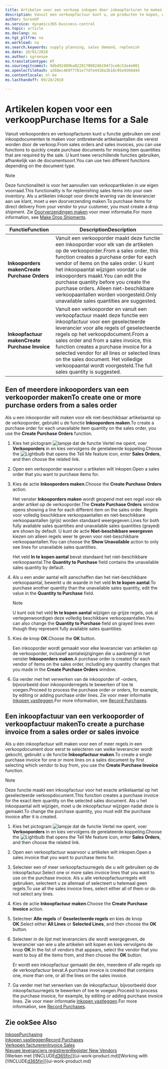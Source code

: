 ```yaml
---
title: Artikelen voor een verkoop inkopen door inkoopfacturen te maken | Microsoft Docs
description: Vanuit een verkoopfactuur kunt u, om producten te kopen, een inkoopfactuur maken voor een leverancier.
author: SorenGP
ms.service: dynamics365-business-central
ms.topic: article
ms.devlang: na
ms.tgt_pltfrm: na
ms.workload: na
ms.search.keywords: supply planning, sales demand, replenish
ms.date: 10/01/2018
ms.author: sgroespe
ms.translationtype: HT
ms.sourcegitcommit: 9dbd92409ba02281f008246194f3ce0c53e4e001
ms.openlocfilehash: a268ec469f7781e77d7e4438a3b18c95e9304d4d
ms.contentlocale: nl-be
ms.lasthandoff: 09/28/2018

---
```

# <a name="purchase-items-for-a-sale"></a><span data-ttu-id="ca4d0-103">Artikelen kopen voor een verkoop</span><span class="sxs-lookup"><span data-stu-id="ca4d0-103">Purchase Items for a Sale</span></span>
<span data-ttu-id="ca4d0-104">Vanuit verkooporders en verkoopfacturen kunt u functie gebruiken om snel inkoopdocumenten te maken voor ontbrekende artikelaantallen die vereist worden door de verkoop.</span><span class="sxs-lookup"><span data-stu-id="ca4d0-104">From sales orders and sales invoices, you can use functions to quickly create purchase documents for missing item quantities that are required by the sale.</span></span> <span data-ttu-id="ca4d0-105">U kunt twee verschillende functies gebruiken, afhankelijk van de documentsoort.</span><span class="sxs-lookup"><span data-stu-id="ca4d0-105">You can use two different functions depending on the document type.</span></span>

> [!Note]
> <span data-ttu-id="ca4d0-106">Deze functionaliteit is voor het aanvullen van verkoopartikelen in uw eigen voorraad.</span><span class="sxs-lookup"><span data-stu-id="ca4d0-106">This functionality is for replenishing sales items into your own inventory.</span></span> <span data-ttu-id="ca4d0-107">Als u artikelen inkoopt voor directe levering van de leverancier aan uw klant, moet u een doorverzending maken.</span><span class="sxs-lookup"><span data-stu-id="ca4d0-107">To purchase items for direct delivery from your vendor to your customer, you must create a drop shipment.</span></span> <span data-ttu-id="ca4d0-108">Zie [Doorverzendingen maken](sales-how-drop-shipment.md) voor meer informatie.</span><span class="sxs-lookup"><span data-stu-id="ca4d0-108">For more information, see [Make Drop Shipments](sales-how-drop-shipment.md).</span></span>   

|<span data-ttu-id="ca4d0-109">Functie</span><span class="sxs-lookup"><span data-stu-id="ca4d0-109">Function</span></span>|<span data-ttu-id="ca4d0-110">Description</span><span class="sxs-lookup"><span data-stu-id="ca4d0-110">Description</span></span>|
|--------|-----------|
|<span data-ttu-id="ca4d0-111">**Inkooporders maken**</span><span class="sxs-lookup"><span data-stu-id="ca4d0-111">**Create Purchase Orders**</span></span>|<span data-ttu-id="ca4d0-112">Vanuit een verkooporder maakt deze functie een inkooporder voor elk van de artikelen op de verkooporder.</span><span class="sxs-lookup"><span data-stu-id="ca4d0-112">From a sales order, this function creates a purchase order for each vendor of items on the sales order.</span></span> <span data-ttu-id="ca4d0-113">U kunt het inkoopaantal wijzigen voordat u de inkooporders maakt.</span><span class="sxs-lookup"><span data-stu-id="ca4d0-113">You can edit the purchase quantity before you create the purchase orders.</span></span> <span data-ttu-id="ca4d0-114">Alleen niet-beschikbare verkoopaantallen worden voorgesteld.</span><span class="sxs-lookup"><span data-stu-id="ca4d0-114">Only unavailable sales quantities are suggested.</span></span>
|<span data-ttu-id="ca4d0-115">**Inkoopfactuur maken**</span><span class="sxs-lookup"><span data-stu-id="ca4d0-115">**Create Purchase Invoice**</span></span>|<span data-ttu-id="ca4d0-116">Vanuit een verkooporder en vanuit een verkoopfactuur maakt deze functie een inkoopfactuur voor een geselecteerde leverancier voor alle regels of geselecteerde regels op het verkoopdocument.</span><span class="sxs-lookup"><span data-stu-id="ca4d0-116">From a sales order and from a sales invoice, this function creates a purchase invoice for a selected vendor for all lines or selected lines on the sales document.</span></span> <span data-ttu-id="ca4d0-117">Het volledige verkoopaantal wordt voorgesteld.</span><span class="sxs-lookup"><span data-stu-id="ca4d0-117">The full sales quantity is suggested.</span></span>|

## <a name="to-create-one-or-more-purchase-orders-from-a-sales-order"></a><span data-ttu-id="ca4d0-118">Een of meerdere inkooporders van een verkooporder maken</span><span class="sxs-lookup"><span data-stu-id="ca4d0-118">To create one or more purchase orders from a sales order</span></span>
<span data-ttu-id="ca4d0-119">Als u een inkooporder wilt maken voor elk niet-beschikbaar artikelaantal op de verkooporder, gebruikt u de functie **Inkooporders maken**.</span><span class="sxs-lookup"><span data-stu-id="ca4d0-119">To create a purchase order for each unavailable item quantity on the sales order, you use the **Create Purchase Orders** function.</span></span>

1. <span data-ttu-id="ca4d0-120">Kies het pictogram ![lampje dat de functie Vertel me opent](media/ui-search/search_small.png "Vertel me wat u wilt doen"), voer **Verkooporders** in en kies vervolgens de gerelateerde koppeling.</span><span class="sxs-lookup"><span data-stu-id="ca4d0-120">Choose the ![Lightbulb that opens the Tell Me feature](media/ui-search/search_small.png "Tell me what you want to do") icon, enter **Sales Orders**, and then choose the related link.</span></span>
2. <span data-ttu-id="ca4d0-121">Open een verkooporder waarvoor u artikelen wilt inkopen.</span><span class="sxs-lookup"><span data-stu-id="ca4d0-121">Open a sales order that you want to purchase items for.</span></span>
3. <span data-ttu-id="ca4d0-122">Kies de actie **Inkooporders maken**.</span><span class="sxs-lookup"><span data-stu-id="ca4d0-122">Choose the **Create Purchase Orders** action.</span></span>

    <span data-ttu-id="ca4d0-123">Het venster **Inkooporders maken** wordt geopend met een regel voor elk ander artikel op de verkooporder.</span><span class="sxs-lookup"><span data-stu-id="ca4d0-123">The **Create Purchase Orders** window opens showing a line for each different item on the sales order.</span></span> <span data-ttu-id="ca4d0-124">Regels voor volledig beschikbare verkoopaantallen en niet-beschikbare verkoopaantallen (grijs) worden standaard weergegeven.</span><span class="sxs-lookup"><span data-stu-id="ca4d0-124">Lines for both fully available sales quantities and unavailable sales quantities (grayed) are shown by default.</span></span> <span data-ttu-id="ca4d0-125">U kunt de actie **Niet-beschikbare weergeven** kiezen om alleen regels weer te geven voor niet-beschikbare verkoopaantallen.</span><span class="sxs-lookup"><span data-stu-id="ca4d0-125">You can choose the **Show Unavailable** action to only see lines for unavailable sales quantities.</span></span>

    <span data-ttu-id="ca4d0-126">Het veld **In te kopen aantal** bevat standaard het niet-beschikbare verkoopaantal.</span><span class="sxs-lookup"><span data-stu-id="ca4d0-126">The **Quantity to Purchase** field contains the unavailable sales quantity by default.</span></span>
4. <span data-ttu-id="ca4d0-127">Als u een ander aantal wilt aanschaffen dan het niet-beschikbare verkoopaantal, bewerkt u de waarde in het veld **In te kopen aantal**.</span><span class="sxs-lookup"><span data-stu-id="ca4d0-127">To purchase another quantity than the unavailable sales quantity, edit the value in the **Quantity to Purchase** field.</span></span>

    > [!NOTE]  
    >   <span data-ttu-id="ca4d0-128">U kunt ook het veld **In te kopen aantal** wijzigen op grijze regels, ook al vertegenwoordigen deze volledig beschikbare verkoopaantallen.</span><span class="sxs-lookup"><span data-stu-id="ca4d0-128">You can also change the **Quantity to Purchase** field on grayed lines even though they represent fully available sales quantities.</span></span>
5. <span data-ttu-id="ca4d0-129">Kies de knop **OK**.</span><span class="sxs-lookup"><span data-stu-id="ca4d0-129">Choose the **OK** button.</span></span>

    <span data-ttu-id="ca4d0-130">Een inkooporder wordt gemaakt voor elke leverancier van artikelen op de verkooporder, inclusief aantalwijzigingen die u aanbrengt in het venster **Inkooporders maken**.</span><span class="sxs-lookup"><span data-stu-id="ca4d0-130">A purchase order is created for each vendor of items on the sales order, including any quantity changes that you made in the **Create Purchase Orders** window.</span></span>
7. <span data-ttu-id="ca4d0-131">Ga verder met het verwerken van de inkooporder of -orders, bijvoorbeeld door inkooporderregels te bewerken of toe te voegen.</span><span class="sxs-lookup"><span data-stu-id="ca4d0-131">Proceed to process the purchase order or orders, for example, by editing or adding purchase order lines.</span></span> <span data-ttu-id="ca4d0-132">Zie voor meer informatie [Inkopen vastleggen](purchasing-how-record-purchases.md).</span><span class="sxs-lookup"><span data-stu-id="ca4d0-132">For more information, see [Record Purchases](purchasing-how-record-purchases.md).</span></span>


## <a name="to-create-a-purchase-invoice-from-a-sales-order-or-sales-invoice"></a><span data-ttu-id="ca4d0-133">Een inkoopfactuur van een verkooporder of verkoopfactuur maken</span><span class="sxs-lookup"><span data-stu-id="ca4d0-133">To create a purchase invoice from a sales order or sales invoice</span></span>
<span data-ttu-id="ca4d0-134">Als u één inkoopfactuur wilt maken voor een of meer regels in een verkoopdocument door eerst te selecteren van welke leverancier wordt gekocht, gebruikt u de functie **Inkoopfactuur maken**.</span><span class="sxs-lookup"><span data-stu-id="ca4d0-134">To create a single purchase invoice for one or more lines on a sales document by first selecting which vendor to buy from, you use the **Create Purchase Invoice** function.</span></span>

> [!NOTE]  
>   <span data-ttu-id="ca4d0-135">Deze functie maakt een inkoopfactuur voor het exacte artikelaantal op het geselecteerde verkoopdocument.</span><span class="sxs-lookup"><span data-stu-id="ca4d0-135">This function creates a purchase invoice for the exact item quantity on the selected sales document.</span></span> <span data-ttu-id="ca4d0-136">Als u het inkoopaantal wilt wijzigen, moet u de inkoopfactuur wijzigen nadat deze is gemaakt.</span><span class="sxs-lookup"><span data-stu-id="ca4d0-136">To change the purchase quantity, you must edit the purchase invoice after it is created.</span></span>  

1. <span data-ttu-id="ca4d0-137">Kies het pictogram ![lampje dat de functie Vertel me opent](media/ui-search/search_small.png "Vertel me wat u wilt doen"), voer **Verkooporders** in en kies vervolgens de gerelateerde koppeling.</span><span class="sxs-lookup"><span data-stu-id="ca4d0-137">Choose the ![Lightbulb that opens the Tell Me feature](media/ui-search/search_small.png "Tell me what you want to do") icon, enter **Sales Orders**, and then choose the related link.</span></span>
2. <span data-ttu-id="ca4d0-138">Open een verkoopfactuur waarvoor u artikelen wilt inkopen.</span><span class="sxs-lookup"><span data-stu-id="ca4d0-138">Open a sales invoice that you want to purchase items for.</span></span>
3. <span data-ttu-id="ca4d0-139">Selecteer een of meer verkoopfactuurregels die u wilt gebruiken op de inkoopfactuur.</span><span class="sxs-lookup"><span data-stu-id="ca4d0-139">Select one or more sales invoice lines that you want to use on the purchase invoice.</span></span> <span data-ttu-id="ca4d0-140">Als u alle verkoopfactuurregels wilt gebruiken, selecteert u ze allemaal of selecteert u helemaal geen regels.</span><span class="sxs-lookup"><span data-stu-id="ca4d0-140">To use all the sales invoice lines, select either all of them or do not select any lines.</span></span>
4. <span data-ttu-id="ca4d0-141">Kies de actie **Inkoopfactuur maken**.</span><span class="sxs-lookup"><span data-stu-id="ca4d0-141">Choose the **Create Purchase Invoice** action.</span></span>
5. <span data-ttu-id="ca4d0-142">Selecteer **Alle regels** of **Geselecteerde regels** en kies de knop **OK**.</span><span class="sxs-lookup"><span data-stu-id="ca4d0-142">Select either **All Lines** or **Selected Lines**, and then choose the **OK** button.</span></span>  
6. <span data-ttu-id="ca4d0-143">Selecteer in de lijst met leveranciers die wordt weergegeven, de leverancier van wie u alle artikelen wilt kopen en kies vervolgens de knop **OK**.</span><span class="sxs-lookup"><span data-stu-id="ca4d0-143">In the list of vendors that appears, select the vendor that you want to buy all the items from, and then choose the **OK** button.</span></span>

    <span data-ttu-id="ca4d0-144">Er wordt een inkoopfactuur gemaakt die één, meerdere of alle regels op de verkoopfactuur bevat.</span><span class="sxs-lookup"><span data-stu-id="ca4d0-144">A purchase invoice is created that contains one, more than one, or all the lines on the sales invoice.</span></span>
7. <span data-ttu-id="ca4d0-145">Ga verder met het verwerken van de inkoopfactuur, bijvoorbeeld door inkoopfactuurregels te bewerken of toe te voegen.</span><span class="sxs-lookup"><span data-stu-id="ca4d0-145">Proceed to process the purchase invoice, for example, by editing or adding purchase invoice lines.</span></span> <span data-ttu-id="ca4d0-146">Zie voor meer informatie [Inkopen vastleggen](purchasing-how-record-purchases.md).</span><span class="sxs-lookup"><span data-stu-id="ca4d0-146">For more information, see [Record Purchases](purchasing-how-record-purchases.md).</span></span>

## <a name="see-also"></a><span data-ttu-id="ca4d0-147">Zie ook</span><span class="sxs-lookup"><span data-stu-id="ca4d0-147">See Also</span></span>
[<span data-ttu-id="ca4d0-148">Inkoop</span><span class="sxs-lookup"><span data-stu-id="ca4d0-148">Purchasing</span></span>](purchasing-manage-purchasing.md)  
[<span data-ttu-id="ca4d0-149">Inkopen vastleggen</span><span class="sxs-lookup"><span data-stu-id="ca4d0-149">Record Purchases</span></span>](purchasing-how-record-purchases.md)  
[<span data-ttu-id="ca4d0-150">Verkopen factureren</span><span class="sxs-lookup"><span data-stu-id="ca4d0-150">Invoice Sales</span></span>](sales-how-invoice-sales.md)  
[<span data-ttu-id="ca4d0-151">Nieuwe leveranciers registreren</span><span class="sxs-lookup"><span data-stu-id="ca4d0-151">Register New Vendors</span></span>](purchasing-how-register-new-vendors.md)  
<span data-ttu-id="ca4d0-152">[Werken met [!INCLUDE[d365fin](includes/d365fin_md.md)]](ui-work-product.md)</span><span class="sxs-lookup"><span data-stu-id="ca4d0-152">[Working with [!INCLUDE[d365fin](includes/d365fin_md.md)]](ui-work-product.md)</span></span>


